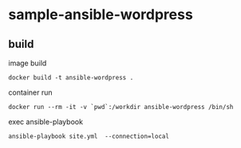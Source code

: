 # sample-ansible-wordpress

## build

image build
```
docker build -t ansible-wordpress .
```

container run
```
docker run --rm -it -v `pwd`:/workdir ansible-wordpress /bin/sh
```

exec ansible-playbook
```
ansible-playbook site.yml  --connection=local
```
